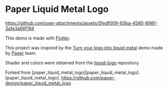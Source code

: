 # Paper Liquid Metal Logo

<https://github.com/user-attachments/assets/5fedf009-93ba-4580-8981-3afe3a66f194>

This demo is made with [Flutter][flutter].

This project was inspired by the [Turn your logo into liquid metal][liquid-logo-demo] demo made by [Paper][paper] team.

Shader and colors were obtained from the [liquid-logo][liquid-logo-repository] repository.

[flutter]: https://flutter.dev
[liquid-logo-demo]: https://liquid.paper.design
[liquid-logo-repository]: https://github.com/paper-design/liquid-logo
[paper]: https://paper.design

Forked from [paper_liquid_metal_logo][paper_liquid_metal_logo].
[paper_liquid_metal_logo]: <https://github.com/paper-design/paper_liquid_metal_logo>
